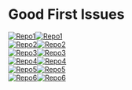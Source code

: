 # Good First Issues

[![Repo1](https://pse-gfis-beta.vercel.app/api/issue-preview?issueIndex=0#gh-dark-mode-only)](https://pse-gfis-beta.vercel.app/api/issue-redirect?issueIndex=0#gh-dark-mode-only)[![Repo1](https://pse-gfis-beta.vercel.app/api/issue-preview?lightMode=true&issueIndex=0#gh-light-mode-only)](https://pse-gfis-beta.vercel.app/api/issue-redirect?issueIndex=0#gh-light-mode-only)  
[![Repo2](https://pse-gfis-beta.vercel.app/api/issue-preview?issueIndex=1#gh-dark-mode-only)](https://pse-gfis-beta.vercel.app/api/issue-redirect?issueIndex=1#gh-dark-mode-only)[![Repo2](https://pse-gfis-beta.vercel.app/api/issue-preview?lightMode=true&issueIndex=1#gh-light-mode-only)](https://pse-gfis-beta.vercel.app/api/issue-redirect?issueIndex=1#gh-light-mode-only)  
[![Repo3](https://pse-gfis-beta.vercel.app/api/issue-preview?issueIndex=2#gh-dark-mode-only)](https://pse-gfis-beta.vercel.app/api/issue-redirect?issueIndex=2#gh-dark-mode-only)[![Repo3](https://pse-gfis-beta.vercel.app/api/issue-preview?lightMode=true&issueIndex=2#gh-light-mode-only)](https://pse-gfis-beta.vercel.app/api/issue-redirect?issueIndex=2#gh-light-mode-only)  
[![Repo4](https://pse-gfis-beta.vercel.app/api/issue-preview?issueIndex=3#gh-dark-mode-only)](https://pse-gfis-beta.vercel.app/api/issue-redirect?issueIndex=3#gh-dark-mode-only)[![Repo4](https://pse-gfis-beta.vercel.app/api/issue-preview?lightMode=true&issueIndex=3#gh-light-mode-only)](https://pse-gfis-beta.vercel.app/api/issue-redirect?issueIndex=3#gh-light-mode-only)  
[![Repo5](https://pse-gfis-beta.vercel.app/api/issue-preview?issueIndex=4#gh-dark-mode-only)](https://pse-gfis-beta.vercel.app/api/issue-redirect?issueIndex=4#gh-dark-mode-only)[![Repo5](https://pse-gfis-beta.vercel.app/api/issue-preview?lightMode=true&issueIndex=4#gh-light-mode-only)](https://pse-gfis-beta.vercel.app/api/issue-redirect?issueIndex=4#gh-light-mode-only)  
[![Repo6](https://pse-gfis-beta.vercel.app/api/issue-preview?issueIndex=5#gh-dark-mode-only)](https://pse-gfis-beta.vercel.app/api/issue-redirect?issueIndex=5#gh-dark-mode-only)[![Repo6](https://pse-gfis-beta.vercel.app/api/issue-preview?lightMode=true&issueIndex=5#gh-light-mode-only)](https://pse-gfis-beta.vercel.app/api/issue-redirect?issueIndex=5#gh-light-mode-only)
